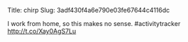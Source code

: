 Title: chirp
Slug: 3adf430f4a6e790e03fe67644c4116dc

I work from home, so this makes no sense. #activitytracker <a href="http://t.co/Xay0AgS7Lu">http://t.co/Xay0AgS7Lu</a>

